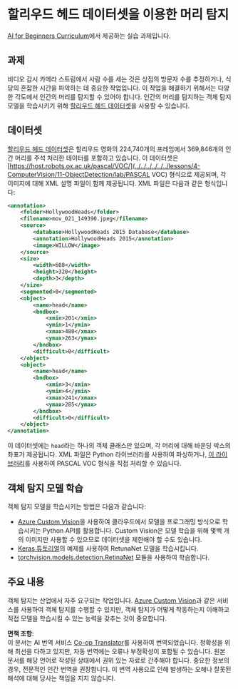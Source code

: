 <!--
CO_OP_TRANSLATOR_METADATA:
{
  "original_hash": "ad568d55ae65c856fe929fc2b278510a",
  "translation_date": "2025-08-24T21:29:39+00:00",
  "source_file": "lessons/4-ComputerVision/11-ObjectDetection/lab/README.md",
  "language_code": "ko"
}
-->
# 할리우드 헤드 데이터셋을 이용한 머리 탐지

[AI for Beginners Curriculum](https://github.com/microsoft/ai-for-beginners)에서 제공하는 실습 과제입니다.

## 과제

비디오 감시 카메라 스트림에서 사람 수를 세는 것은 상점의 방문자 수를 추정하거나, 식당의 혼잡한 시간을 파악하는 데 중요한 작업입니다. 이 작업을 해결하기 위해서는 다양한 각도에서 인간의 머리를 탐지할 수 있어야 합니다. 인간의 머리를 탐지하는 객체 탐지 모델을 학습시키기 위해 [할리우드 헤드 데이터셋](https://www.di.ens.fr/willow/research/headdetection/)을 사용할 수 있습니다.

## 데이터셋

[할리우드 헤드 데이터셋](https://www.di.ens.fr/willow/research/headdetection/release/HollywoodHeads.zip)은 할리우드 영화의 224,740개의 프레임에서 369,846개의 인간 머리를 주석 처리한 데이터를 포함하고 있습니다. 이 데이터셋은 [https://host.robots.ox.ac.uk/pascal/VOC/](../../../../../../lessons/4-ComputerVision/11-ObjectDetection/lab/PASCAL VOC) 형식으로 제공되며, 각 이미지에 대해 XML 설명 파일이 함께 제공됩니다. XML 파일은 다음과 같은 형식입니다:

```xml
<annotation>
	<folder>HollywoodHeads</folder>
	<filename>mov_021_149390.jpeg</filename>
	<source>
		<database>HollywoodHeads 2015 Database</database>
		<annotation>HollywoodHeads 2015</annotation>
		<image>WILLOW</image>
	</source>
	<size>
		<width>608</width>
		<height>320</height>
		<depth>3</depth>
	</size>
	<segmented>0</segmented>
	<object>
		<name>head</name>
		<bndbox>
			<xmin>201</xmin>
			<ymin>1</ymin>
			<xmax>480</xmax>
			<ymax>263</ymax>
		</bndbox>
		<difficult>0</difficult>
	</object>
	<object>
		<name>head</name>
		<bndbox>
			<xmin>3</xmin>
			<ymin>4</ymin>
			<xmax>241</xmax>
			<ymax>285</ymax>
		</bndbox>
		<difficult>0</difficult>
	</object>
</annotation>
```

이 데이터셋에는 `head`라는 하나의 객체 클래스만 있으며, 각 머리에 대해 바운딩 박스의 좌표가 제공됩니다. XML 파일은 Python 라이브러리를 사용하여 파싱하거나, [이 라이브러리](https://pypi.org/project/pascal-voc/)를 사용하여 PASCAL VOC 형식을 직접 처리할 수 있습니다.

## 객체 탐지 모델 학습

객체 탐지 모델을 학습시키는 방법은 다음과 같습니다:

* [Azure Custom Vision](https://docs.microsoft.com/azure/cognitive-services/custom-vision-service/quickstarts/object-detection?tabs=visual-studio&WT.mc_id=academic-77998-cacaste)을 사용하여 클라우드에서 모델을 프로그래밍 방식으로 학습시키는 Python API를 활용합니다. Custom Vision은 모델 학습을 위해 몇백 개의 이미지만 사용할 수 있으므로 데이터셋을 제한해야 할 수도 있습니다.
* [Keras 튜토리얼](https://keras.io/examples/vision/retinanet/)의 예제를 사용하여 RetunaNet 모델을 학습시킵니다.
* [torchvision.models.detection.RetinaNet](https://pytorch.org/vision/stable/_modules/torchvision/models/detection/retinanet.html) 모듈을 사용하여 학습합니다.

## 주요 내용

객체 탐지는 산업에서 자주 요구되는 작업입니다. [Azure Custom Vision](https://docs.microsoft.com/azure/cognitive-services/custom-vision-service/quickstarts/object-detection?tabs=visual-studio&WT.mc_id=academic-77998-cacaste)과 같은 서비스를 사용하여 객체 탐지를 수행할 수 있지만, 객체 탐지가 어떻게 작동하는지 이해하고 직접 모델을 학습시킬 수 있는 능력을 갖추는 것이 중요합니다.

**면책 조항**:  
이 문서는 AI 번역 서비스 [Co-op Translator](https://github.com/Azure/co-op-translator)를 사용하여 번역되었습니다. 정확성을 위해 최선을 다하고 있지만, 자동 번역에는 오류나 부정확성이 포함될 수 있습니다. 원본 문서를 해당 언어로 작성된 상태에서 권위 있는 자료로 간주해야 합니다. 중요한 정보의 경우, 전문적인 인간 번역을 권장합니다. 이 번역 사용으로 인해 발생하는 오해나 잘못된 해석에 대해 당사는 책임을 지지 않습니다.